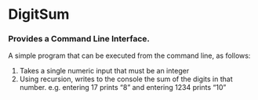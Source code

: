 # DigitSum
### Provides a Command Line Interface.

A simple program that can be executed from the command line, as follows:
1. Takes a single numeric input that must be an integer
2. Using recursion, writes to the console the sum of the digits in that number.
  e.g. entering 17 prints “8” and entering 1234 prints “10”
